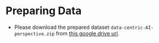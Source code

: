 # Preparing Data
- Please download the prepared dataset `data-centric-AI-perspective.zip` from [this google drive url](https://drive.google.com/file/d/1UIEYbtNKp9sFOisGK1NPc49CLEEMZpVQ/view?usp=sharing).
